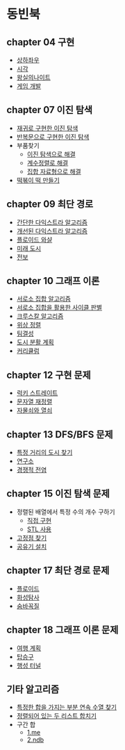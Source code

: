 ﻿# 동빈북

## chapter 04 구현
- [상하좌우](./ch04/updown.cpp)
- [시각](./ch04/clock.cpp)
- [왕실의나이트](./ch04/knite.cpp)
- [게임 개발](./ch04/game.cpp)

## chapter 07 이진 탐색

- [재귀로 구현한 이진 탐색](./ch07/recursive.cpp)
- [반복문으로 구현한 이진 탐색](./ch07/binary.cpp)
- 부품찾기
  - [이진 탐색으로 해결](./ch07/bupum_1.cpp)
  - [계수정렬로 해결](./ch07/bupum2.cpp)
  - [집합 자료형으로 해결](./ch07/bupum3.cpp)
- [떡볶이 떡 만들기](./ch07/tteok.cpp)

## chapter 09 최단 경로
- [간단한 다익스트라 알고리즘](./ch09/simple_dij.cpp)
- [개선된 다익스트라 알고리즘](./ch09/djk.cpp)
- [플로이드 와샬](./ch09/floyd.cpp)
- [미래 도시](./ch09/future_city.cpp)
- [전보](./ch09/telegram.cpp)

## chapter 10 그래프 이론
- [서로소 집합 알고리즘](./ch10/union_find.cpp)
- [서로소 집합을 활용한 사이클 판별](./ch10/cycle.cpp)
- [크루스칼 알고리즘](./ch10/kruskal.cpp)
- [위상 정렬](./ch10/tp.cpp)
- [팀결성](./ch10/team.cpp)
- [도시 분활 계획](./ch10/1647.cpp)
- [커리큘럼](./ch10/curri.cpp)

## chapter 12 구현 문제
- [럭키 스트레이트](./ch12/lucky.cpp)
- [문자열 재정렬](./ch12/str_sort.cpp)
- [자물쇠와 열쇠](./ch12)

## chapter 13 DFS/BFS 문제
- [특정 거리의 도시 찾기](https://www.acmicpc.net/problem/18352)
- [연구소](https://www.acmicpc.net/problem/14502)
- [경쟁적 전염](https://www.acmicpc.net/problem/18405)


## chapter 15 이진 탐색 문제

- 정렬된 배열에서 특정 수의 개수 구하기
  - [직접 구현](./ch15/sort_array_count.cpp)
  - [STL 사용](./ch15/sort_array_count_stl.cpp)
- [고정점 찾기](./ch15/fix_point.cpp)
- [공유기 설치]()

## chapter 17 최단 경로 문제
- [플로이드](./ch17/11404.cpp)
- [화성탐사](./ch17/mars.cpp)
- [숨바꼭질](./ch17/hide_and_seek.cpp)

## chapter 18 그래프 이론 문제

- [여행 계획](./ch18/plan.cpp)
- [탑승구](./ch18/airport.cpp)
- [행성 터널](./ch18/planet.cpp)

## 기타 알고리즘

- [특정한 합을 가지는 부분 연속 수열 찾기](./etc/twopointer1.cpp)
- [정렬되어 있는 두 리스트 합치기](./etc/towpointer2.cpp)
- 구간 합
  - [1.me](./etc/prefix_sum.cpp)
  - [2.ndb](./etc/prefix_sum2.cpp)